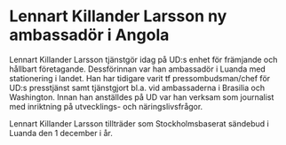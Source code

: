 # Lennart Killander Larsson ny ambassadör i Angola

Lennart Killander Larsson tjänstgör idag på UD:s enhet för främjande och hållbart företagande. Dessförinnan var han ambassadör i Luanda med stationering i landet. Han har tidigare varit tf pressombudsman/chef för UD:s presstjänst samt tjänstgjort bl.a. vid ambassaderna i Brasilia och Washington. Innan han anställdes på UD var han verksam som journalist med inriktning på utvecklings\- och näringslivsfrågor.

Lennart Killander Larsson tillträder som Stockholmsbaserat sändebud i Luanda den 1 december i år.
